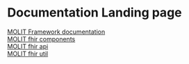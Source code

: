 # Documentation Landing page

[MOLIT Framework documentation](https://docs.molit.eu/molit-docs)  
[MOLIT fhir components](https://docs.molit.eu/fhir-components)  
[MOLIT fhir api](https://docs.molit.eu/fhir-api)  
[MOLIT fhir util](https://docs.molit.eu/fhir-util)
